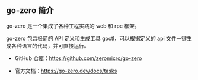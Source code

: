 ## go-zero 简介

go-zero 是一个集成了各种工程实践的 web 和 rpc 框架。

go-zero 包含极简的 API 定义和生成工具 goctl，可以根据定义的 api 文件一键生成各种语言的代码，并可直接运行。

- GitHub 仓库：<https://github.com/zeromicro/go-zero>

- 官方文档：<https://go-zero.dev/docs/tasks>